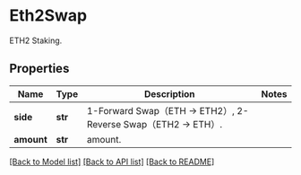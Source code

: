 # Eth2Swap

ETH2 Staking.
## Properties
Name | Type | Description | Notes
------------ | ------------- | ------------- | -------------
**side** | **str** | 1-Forward Swap（ETH -&gt; ETH2）, 2-Reverse Swap（ETH2 -&gt; ETH）. | 
**amount** | **str** | amount. | 

[[Back to Model list]](../README.md#documentation-for-models) [[Back to API list]](../README.md#documentation-for-api-endpoints) [[Back to README]](../README.md)


